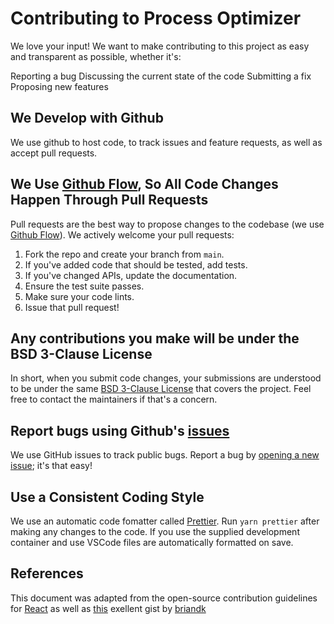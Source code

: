 # Contributing to Process Optimizer

We love your input! We want to make contributing to this project as easy and transparent as possible, whether it's:

Reporting a bug
Discussing the current state of the code
Submitting a fix
Proposing new features

## We Develop with Github

We use github to host code, to track issues and feature requests, as well as accept pull requests.

## We Use [Github Flow](https://docs.github.com/en/get-started/quickstart/github-flow), So All Code Changes Happen Through Pull Requests

Pull requests are the best way to propose changes to the codebase (we use [Github Flow](https://docs.github.com/en/get-started/quickstart/github-flow)). We actively welcome your pull requests:

1. Fork the repo and create your branch from `main`.
2. If you've added code that should be tested, add tests.
3. If you've changed APIs, update the documentation.
4. Ensure the test suite passes.
5. Make sure your code lints.
6. Issue that pull request!

## Any contributions you make will be under the BSD 3-Clause License

In short, when you submit code changes, your submissions are understood to be under the same [BSD 3-Clause License](LICENSE.md) that covers the project. Feel free to contact the maintainers if that's a concern.

## Report bugs using Github's [issues](https://github.com/BoostV/process-optimizer-frontend/issues)

We use GitHub issues to track public bugs. Report a bug by [opening a new issue](https://github.com/BoostV/process-optimizer-frontend/issues/new/choose); it's that easy!

## Use a Consistent Coding Style

We use an automatic code fomatter called [Prettier](https://prettier.io/). Run `yarn prettier` after making any changes to the code. If you use the supplied development container and use VSCode files are automatically formatted on save.

## References

This document was adapted from the open-source contribution guidelines for [React](https://reactjs.org/docs/how-to-contribute.html) as well as [this](https://gist.github.com/briandk/3d2e8b3ec8daf5a27a62) exellent gist by [briandk](https://gist.github.com/briandk)
